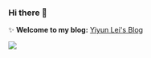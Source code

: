 ###  Hi there 👋
✨ **Welcome to my blog:**  [Yiyun Lei's Blog](https://blog.leiyiyun.com)

 <a href="#"><img align="center" src="https://github-readme-stats.vercel.app/api?username=YiyunLei&show_icons=true&theme=default&count_private=true&hide_border=true" /></a> 



<!--
**Skylyyun/Skylyyun** is a  _special_ ✨ repository because its `README.md` (this file) appears on your GitHub profile.

Here are some ideas to get you started:

- 🔭 I’m currently working on ...
- 🌱 I’m currently learning ...
- 👯 I’m looking to collaborate on ...
- 🤔 I’m looking for help with ...
- 💬 Ask me about ...
- 📫 How to reach me: ...
- 😄 Pronouns: ...
- ⚡ Fun fact: ...
-->
